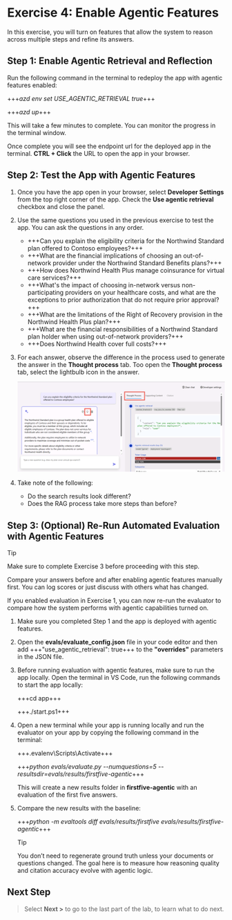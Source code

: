 # Exercise 4: Enable Agentic Features

In this exercise, you will turn on features that allow the system to reason across multiple steps and refine its answers.

## Step 1: Enable Agentic Retrieval and Reflection

Run the following command in the terminal to redeploy the app with agentic features enabled:

+++*azd env set USE_AGENTIC_RETRIEVAL true*+++

+++*azd up*+++

This will take a few minutes to complete. You can monitor the progress in the terminal window.

Once complete you will see the endpoint url for the deployed app in the terminal. **CTRL + Click** the URL to open the app in your browser.

## Step 2: Test the App with Agentic Features

1. Once you have the app open in your browser, select **Developer Settings** from the top right corner of the app. Check the **Use agentic retrieval** checkbox and close the panel.

1. Use the same questions you used in the previous exercise to test the app. You can ask the questions in any order.

    - +++Can you explain the eligibility criteria for the Northwind Standard plan offered to Contoso employees?+++
    - +++What are the financial implications of choosing an out-of-network provider under the Northwind Standard Benefits plans?+++
    - +++How does Northwind Health Plus manage coinsurance for virtual care services?+++
    - +++What's the impact of choosing in-network versus non-participating providers on your healthcare costs, and what are the exceptions to prior authorization that do not require prior approval?+++
    - +++What are the limitations of the Right of Recovery provision in the Northwind Health Plus plan?+++
    - +++What are the financial responsibilities of a Northwind Standard plan holder when using out-of-network providers?+++
    - +++Does Northwind Health cover full costs?+++

1. For each answer, observe the difference in the process used to generate the answer in the **Thought process** tab. Too open the **Thought process** tab, select the lightbulb icon in the answer.

    ![Thought process](media/thought-process.png)

1. Take note of the following:

    - Do the search results look different?
    - Does the RAG process take more steps than before?

## Step 3: (Optional) Re-Run Automated Evaluation with Agentic Features

> [!TIP]
> Make sure to complete Exercise 3 before proceeding with this step.

Compare your answers before and after enabling agentic features manually first. You can log scores or just discuss with others what has changed.

If you enabled evaluation in Exercise 1, you can now re-run the evaluator to compare how the system performs with agentic capabilities turned on.

1. Make sure you completed Step 1 and the app is deployed with agentic features.

1. Open the **evals/evaluate_config.json** file in your code editor and then add +++"use_agentic_retrieval": true+++ to the **"overrides"** parameters in the JSON file.

1. Before running evaluation with agentic features, make sure to run the app locally. Open the terminal in VS Code, run the following commands to start the app locally:

    +++cd app+++

    +++./start.ps1+++

1. Open a new terminal while your app is running locally and run the evaluator on your app by copying the following command in the terminal:

    +++.evalenv\Scripts\Activate+++

    +++*python evals/evaluate.py --numquestions=5 --resultsdir=evals/results/firstfive-agentic*+++

    This will create a new results folder in **firstfive-agentic** with an evaluation of the first five answers.

1. Compare the new results with the baseline:

    +++*python -m evaltools diff evals/results/firstfive evals/results/firstfive-agentic*+++

    >[!TIP]
    > You don’t need to regenerate ground truth unless your documents or questions changed. The goal here is to measure how reasoning quality and citation accuracy evolve with agentic logic.

## Next Step

> Select **Next >** to go to the last part of the lab, to learn what to do next.
